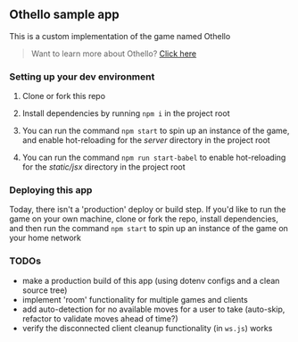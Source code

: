 ## Othello sample app

This is a custom implementation of the game named Othello

> Want to learn more about Othello? [Click here](https://www.mastersofgames.com/rules/reversi-othello-rules.htm)

### Setting up your dev environment

1. Clone or fork this repo

2. Install dependencies by running `npm i` in the project root

3. You can run the command `npm start` to spin up an instance of the game, and enable hot-reloading for the _server_ directory in the project root

4. You can run the command `npm run start-babel` to enable hot-reloading for the _static/jsx_ directory in the project root

### Deploying this app

Today, there isn't a 'production' deploy or build step. If you'd like to run the game on your own machine, clone or fork the repo, install dependencies, and then run the command `npm start` to spin up an instance of the game on your home network

### TODOs

- make a production build of this app (using dotenv configs and a clean source tree)
- implement 'room' functionality for multiple games and clients
- add auto-detection for no available moves for a user to take (auto-skip, refactor to validate moves ahead of time?)
- verify the disconnected client cleanup functionality (in `ws.js`) works
